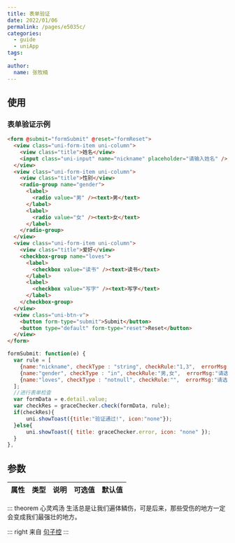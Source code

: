 ```yaml
---
title: 表单验证
date: 2022/01/06
permalink: /pages/e5035c/
categories: 
  - guide
  - uniApp
tags: 
  - 
author: 
  name: 张牧楠
---
```


## 使用

### 表单验证示例

``` html
<form @submit="formSubmit" @reset="formReset">
  <view class="uni-form-item uni-column">
    <view class="title">姓名</view>
    <input class="uni-input" name="nickname" placeholder="请输入姓名" />
  </view>
  <view class="uni-form-item uni-column">
    <view class="title">性别</view>
    <radio-group name="gender">
      <label>
        <radio value="男" /><text>男</text>
      </label>
      <label>
        <radio value="女" /><text>女</text>
      </label>
    </radio-group>
  </view>
  <view class="uni-form-item uni-column">
    <view class="title">爱好</view>
    <checkbox-group name="loves">
      <label>
        <checkbox value="读书" /><text>读书</text>
      </label>
      <label>
        <checkbox value="写字" /><text>写字</text>
      </label>
    </checkbox-group>
  </view>
  <view class="uni-btn-v">
    <button form-type="submit">Submit</button>
    <button type="default" form-type="reset">Reset</button>
  </view>
</form>
```

``` js
formSubmit: function(e) {
  var rule = [
    {name:"nickname", checkType : "string", checkRule:"1,3",  errorMsg:"姓名应为1-3个字符"},
    {name:"gender", checkType : "in", checkRule:"男,女",  errorMsg:"请选择性别"},
    {name:"loves", checkType : "notnull", checkRule:"",  errorMsg:"请选择爱好"}
  ];
  //进行表单检查
  var formData = e.detail.value;
  var checkRes = graceChecker.check(formData, rule);
  if(checkRes){
      uni.showToast({title:"验证通过!", icon:"none"});
  }else{
      uni.showToast({ title: graceChecker.error, icon: "none" });
  }
},
```

## 参数

| 属性   |  类型 |   说明   | 可选值 | 默认值  |
|:------:|:----:|:-------:| :-----: | :-----:  |





::: theorem 心灵鸡汤
生活总是让我们遍体鳞伤，可是后来，那些受伤的地方一定会变成我们最强壮的地方。

::: right
来自 [句子控](https://www.juzikong.com/tags/%E5%8A%B1%E5%BF%97)
:::